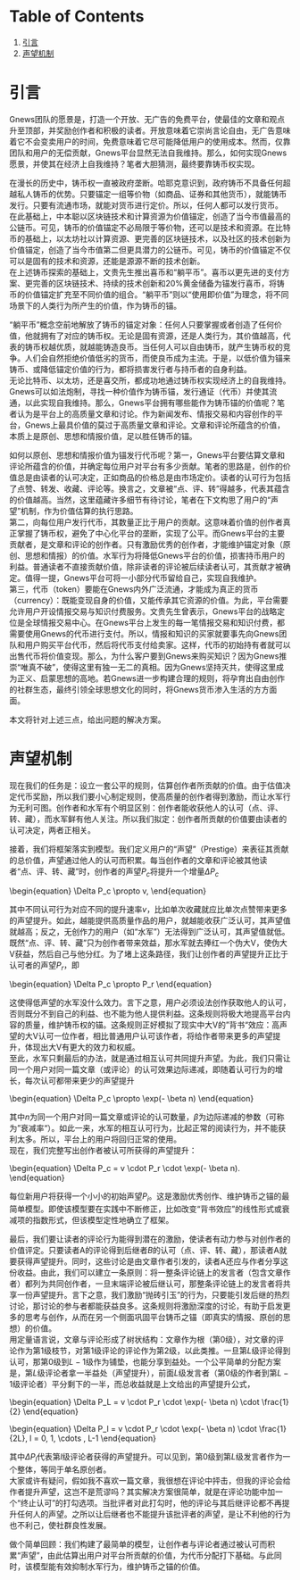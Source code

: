 
# Table of Contents

1.  [引言](#orgfab122a)
2.  [声望机制](#org489851c)


<a id="orgfab122a"></a>

# 引言

Gnews团队的愿景是，打造一个开放、无广告的免费平台，使最佳的文章和观点升至顶部，并奖励创作者和积极的读者。开放意味着它崇尚言论自由，无广告意味着它不会变卖用户的时间，免费意味着它尽可能降低用户的使用成本。然而，仅靠团队和用户的无偿贡献，Gnews平台显然无法自我维持。那么，如何实现Gnews愿景，并使其在经济上自我维持？笔者大胆猜测，最终要靠铸币权实现。

在漫长的历史中，铸币权一直被政府垄断。哈耶克意识到，政府铸币不具备任何超越私人铸币的优势。只要锚定一组等价物（如商品、证券和其他货币），就能铸币发行。只要有流通市场，就能对货币进行定价。所以，任何人都可以发行货币。  
在此基础上，中本聪以区块链技术和计算资源为价值锚定，创造了当今市值最高的公链币。可见，铸币的价值锚定不必局限于等价物，还可以是技术和资源。在比特币的基础上，以太坊社以计算资源、更完善的区块链技术，以及社区的技术创新为价值锚定，创造了当今市值第二但更具潜力的公链币。可见，铸币的价值锚定不仅可以是固有的技术和资源，还能是源源不断的技术创新。  
在上述铸币探索的基础上，文贵先生推出喜币和“躺平币”。喜币以更先进的支付方案、更完善的区块链技术、持续的技术创新和20%黄金储备为锚发行喜币，将铸币的价值锚定扩充至不同价值的组合。“躺平币”则以“使用即价值”为理念，将不同场景下的人类行为所产生的价值，作为铸币的锚。

“躺平币”概念空前地解放了铸币的锚定对象：任何人只要掌握或者创造了任何价值，他就拥有了对应的铸币权。无论是固有资源，还是人类行为，其价值越高，代表的铸币权越优质，就越能铸造良币。当任何人可以自由铸币，就产生铸币权的竞争。人们会自然拒绝价值低劣的货币，而使良币成为主流。于是，以低价值为锚来铸币、或降低锚定价值的行为，都将损害发行者与持币者的自身利益。  
无论比特币、以太坊，还是喜交所，都成功地通过铸币权实现经济上的自我维持。Gnews可以如法炮制，寻找一种价值作为铸币锚，发行通证（代币）并使其流通，以此实现自我维持。那么，Gnews平台拥有哪些能作为铸币锚的价值呢？笔者认为是平台上的高质量文章和讨论。作为新闻发布、情报交易和内容创作的平台，Gnews上最具价值的莫过于高质量文章和评论。文章和评论所蕴含的价值，本质上是原创、思想和情报价值，足以胜任铸币的锚。

如何以原创、思想和情报价值为锚发行代币呢？第一，Gnews平台要估算文章和评论所蕴含的价值，并确定每位用户对平台有多少贡献。笔者的思路是，创作的价值总是由读者的认可决定，正如商品的价格总是由市场定价。读者的认可行为包括了点赞、转发、收藏、评论等。换言之，文章被“点、评、转”得越多，代表其蕴含的价值越高。当然，这里蕴藏许多细节有待讨论，笔者在下文构思了用户的“声望”机制，作为价值估算的执行思路。  
第二，向每位用户发行代币，其数量正比于用户的贡献。这意味着价值的创作者真正掌握了铸币权，避免了中心化平台的垄断，实现了公平。而Gnews平台的主要贡献者，是文章和评论的创作者。只有激励优秀的创作者，才能维护锚定对象（原创、思想和情报）的价值。水军行为将降低Gnews平台的价值，损害持币用户的利益。普通读者不直接贡献价值，除非读者的评论被后续读者认可，其贡献才被确定。值得一提，Gnews平台可将一小部分代币留给自己，实现自我维护。  
第三，代币（token）要能在Gnews内外广泛流通，才能成为真正的货币（currency）：既能变现自身的价值，又能传承其它资源的价值。为此，平台需要允许用户开设情报交易与知识付费服务。文贵先生曾表示，Gnews平台的战略定位是全球情报交易中心。在Gnews平台上发生的每一笔情报交易和知识付费，都需要使用Gnews的代币进行支付。所以，情报和知识的买家就要事先向Gnews团队和用户购买平台代币，然后将代币支付给卖家。这样，代币的初始持有者就可以出售代币将价值变现。那么，为什么客户要到Gnews来购买知识？因为Gnews推崇“唯真不破”，使得这里有独一无二的真相。因为Gnews坚持灭共，使得这里成为正义、启蒙思想的高地。若Gnews进一步构建合理的规则，将孕育出自由创作的社群生态，最终引领全球思想文化的同时，将Gnews货币渗入生活的方方面面。

本文将针对上述三点，给出问题的解决方案。


<a id="org489851c"></a>

# 声望机制

现在我们的任务是：设立一套公平的规则，估算创作者所贡献的价值。由于估值决定代币奖励，所以我们要小心制定规则，使高质量的创作者得到激励，而让水军行为无利可图。创作者和水军有个明显区别：创作者能收获他人的认可（点、评、转、藏），而水军鲜有他人关注。所以我们拟定：创作者所贡献的价值要由读者的认可决定，两者正相关。

接着，我们将框架落实到模型。我们定义用户的“声望”（Prestige）来表征其贡献的总价值，声望通过他人的认可而积累。每当创作者的文章和评论被其他读者“点、评、转、藏”时，创作者的声望$P_c$将提升一个增量$\Delta P_c$

\begin{equation}
\Delta P_c \propto v,
\end{equation}

其中不同认可行为对应不同的提升速率$v$，比如单次收藏就应比单次点赞带来更多的声望提升。如此，越能提供高质量作品的用户，就越能收获广泛认可，其声望值就越高；反之，无创作力的用户（如“水军”）无法得到广泛认可，其声望值就低。  
既然“点、评、转、藏”只为创作者带来效益，那水军就去捧红一个伪大V，使伪大V获益，然后自己与他分红。为了堵上这条路径，我们让创作者的声望提升正比于认可者的声望$P_r$，即

\begin{equation}
\Delta P_c \propto P_r
\end{equation}

这使得低声望的水军没什么效力。言下之意，用户必须设法创作获取他人的认可，否则既分不到自己的利益、也不能为他人提供利益。这条规则将极大地提高平台内容的质量，维护铸币权的锚。这条规则正好模拟了现实中大V的”背书“效应：高声望的大V认可一位作者，相比普通用户认可该作者，将给作者带来更多的声望提升，体现出大V有更大的效力和权威。  
至此，水军只剩最后的办法，就是通过相互认可共同提升声望。为此，我们只需让同一个用户对同一篇文章（或评论）的认可效果边际递减，即随着认可行为的增长，每次认可都带来更少的声望提升

\begin{equation}
\Delta P_c \propto \exp(- \beta n)
\end{equation}

其中$n$为同一个用户对同一篇文章或评论的认可数量，$\beta$为边际递减的参数（可称为”衰减率“）。如此一来，水军的相互认可行为，比起正常的阅读行为，并不能获利太多。所以，平台上的用户将回归正常的使用。  
现在，我们完整写出创作者被认可所获得的声望提升：

\begin{equation}
\Delta P_c = v \cdot P_r \cdot \exp(- \beta n).
\end{equation}

每位新用户将获得一个小小的初始声望$P_i$。这是激励优秀创作、维护铸币之锚的最简单模型。即使该模型要在实践中不断修正，比如改变“背书效应”的线性形式或衰减项的指数形式，但该模型定性地确立了框架。

最后，我们要让读者的评论行为能得到潜在的激励，使读者有动力参与对创作者的价值评定。只要读者A的评论得到后继者$B$的认可（点、评、转、藏），那读者A就要获得声望提升。同时，这些讨论是由文章作者引发的，读者A还应与作者分享这份收益。由此，我们可以建立一条原则：将一整条评论链上的发言者（包含文章作者）都列为共同创作者，一旦末端评论被后继认可，那整条评论链上的发言者将共享一份声望提升。言下之意，我们激励“抛砖引玉”的行为，只要能引发后继的热烈讨论，那讨论的参与者都能获益良多。这条规则将激励深度的讨论，有助于启发更多的思考与创作，从而在另一个侧面巩固平台铸币之锚（即真实的情报、原创的思想）的价值。  
用定量语言说，文章与评论形成了树状结构：文章作为根（第$0$级），对文章的评论作为第1级枝节，对第$1$级评论的评论作为第$2$级，以此类推。一旦第$L$级评论得到认可，那第$0$级到$L-1$级作为铺垫，也能分享到益处。一个公平简单的分配方案是，第$L$级评论者拿一半益处（声望提升），前面$L$级发言者（第$0$级的作者到第$L-1$级评论者）平分剩下的一半，而总收益就是上文给出的声望提升公式，

\begin{equation}
\Delta P_L = v \cdot P_r \cdot \exp(- \beta n) \cdot \frac{1}{2}
\end{equation}

\begin{equation}
\Delta P_l = v \cdot P_r \cdot \exp(- \beta n) \cdot \frac{1}{2L}, l = 0, 1, \cdots , L-1
\end{equation}

其中$\Delta P_l$代表第$l$级评论者获得的声望提升。可以见到，第$0$级到第$L$级发言者作为一个整体，等同于单名原创者。  
大家或许有疑问，假如我不喜欢一篇文章，我很想在评论中抨击，但我的评论会给作者提升声望，这岂不是荒谬吗？其实解决方案很简单，就是在评论功能中加一个“终止认可”的打勾选项。当批评者对此打勾时，他的评论与其后继评论都不再提升任何人的声望。之所以让后继者也不能提升该批评者的声望，是让不利他的行为也不利己，使社群良性发展。

做个简单回顾：我们构建了最简单的模型，让创作者与评论者通过被认可而积累“声望”，由此估算出用户对平台所贡献的价值，为代币分配打下基础。与此同时，该模型能有效抑制水军行为，维护铸币之锚的价值。

